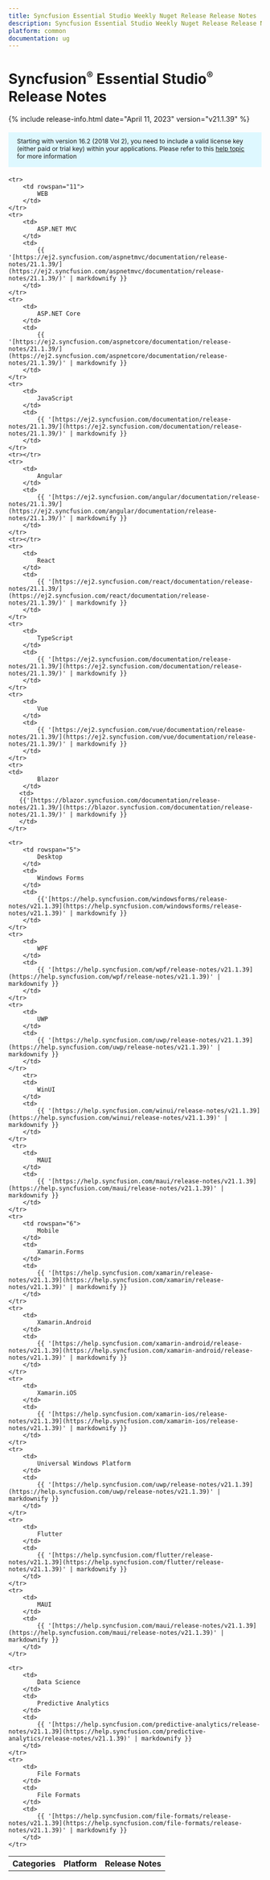```yaml
---
title: Syncfusion Essential Studio Weekly Nuget Release Release Notes  
description: Syncfusion Essential Studio Weekly Nuget Release Release Notes  
platform: common
documentation: ug
---
```


# Syncfusion<sup style="font-size:70%">&reg;</sup>   Essential Studio<sup style="font-size:70%">&reg;</sup>  Release Notes  

{% include release-info.html date="April 11, 2023"   version="v21.1.39" %} 

<style>
#license {
    font-size: .88em!important;
margin-top: 1.5em;     margin-bottom: 1.5em;
    background-color: #def8ff;
    padding: 10px 17px 14px;
}
</style>

<div id="license">
Starting with version 16.2 (2018 Vol 2), you need to include a valid license key (either paid or trial key) within your applications. 
Please refer to this <a href="/common/essential-studio/licensing/license-key">help topic</a> for more information 
</div>


<table>
    <tr>
        <th>Categories</th>
        <th>Platform</th>
        <th>Release Notes</th>
    </tr>
	
    <tr>
        <td rowspan="11">
            WEB 
        </td>
    </tr>
    <tr>
        <td>
            ASP.NET MVC
        </td>
        <td>
            {{ '[https://ej2.syncfusion.com/aspnetmvc/documentation/release-notes/21.1.39/](https://ej2.syncfusion.com/aspnetmvc/documentation/release-notes/21.1.39/)' | markdownify }}
        </td>
    </tr>
    <tr>
        <td>
            ASP.NET Core
        </td>
        <td>
            {{ '[https://ej2.syncfusion.com/aspnetcore/documentation/release-notes/21.1.39/](https://ej2.syncfusion.com/aspnetcore/documentation/release-notes/21.1.39/)' | markdownify }}
        </td>
    </tr>
    <tr>
        <td>
            JavaScript
        </td>
        <td>
            {{ '[https://ej2.syncfusion.com/documentation/release-notes/21.1.39/](https://ej2.syncfusion.com/documentation/release-notes/21.1.39/)' | markdownify }}
        </td>
    </tr>
    <tr></tr>
    <tr>
        <td>
            Angular
        </td>
        <td>
            {{ '[https://ej2.syncfusion.com/angular/documentation/release-notes/21.1.39/](https://ej2.syncfusion.com/angular/documentation/release-notes/21.1.39/)' | markdownify }}
        </td>
    </tr>
    <tr></tr>
    <tr>
        <td>
            React
        </td>
        <td>
            {{ '[https://ej2.syncfusion.com/react/documentation/release-notes/21.1.39/](https://ej2.syncfusion.com/react/documentation/release-notes/21.1.39/)' | markdownify }}
        </td>
    </tr>
    <tr>
        <td>
            TypeScript
        </td>
        <td>
            {{ '[https://ej2.syncfusion.com/documentation/release-notes/21.1.39/](https://ej2.syncfusion.com/documentation/release-notes/21.1.39/)' | markdownify }}
        </td>
    </tr>
    <tr>
        <td>
            Vue
        </td>
        <td>
            {{ '[https://ej2.syncfusion.com/vue/documentation/release-notes/21.1.39/](https://ej2.syncfusion.com/vue/documentation/release-notes/21.1.39/)' | markdownify }}
        </td>
    </tr>
    <tr>
	<td>
            Blazor
        </td>
       <td>
	   {{'[https://blazor.syncfusion.com/documentation/release-notes/21.1.39/](https://blazor.syncfusion.com/documentation/release-notes/21.1.39/)' | markdownify }}
       </td>
	</tr>
	
    <tr>
        <td rowspan="5">
            Desktop
        </td>
        <td>
            Windows Forms
        </td>
        <td>
            {{'[https://help.syncfusion.com/windowsforms/release-notes/v21.1.39](https://help.syncfusion.com/windowsforms/release-notes/v21.1.39)' | markdownify }}
        </td>
    </tr>
    <tr>
        <td>
            WPF
        </td>
        <td>
            {{ '[https://help.syncfusion.com/wpf/release-notes/v21.1.39](https://help.syncfusion.com/wpf/release-notes/v21.1.39)' | markdownify }}
        </td>
    </tr>
    <tr>
        <td>
            UWP
        </td>
        <td>
            {{ '[https://help.syncfusion.com/uwp/release-notes/v21.1.39](https://help.syncfusion.com/uwp/release-notes/v21.1.39)' | markdownify }}
        </td>
    </tr>
	    <tr>
        <td>
            WinUI
        </td>
        <td>
            {{ '[https://help.syncfusion.com/winui/release-notes/v21.1.39](https://help.syncfusion.com/winui/release-notes/v21.1.39)' | markdownify }}
        </td>
    </tr>
	 <tr>
        <td>
            MAUI
        </td>
        <td>
            {{ '[https://help.syncfusion.com/maui/release-notes/v21.1.39](https://help.syncfusion.com/maui/release-notes/v21.1.39)' | markdownify }}
        </td>
    </tr>
    <tr>
        <td rowspan="6">
            Mobile
        </td>
        <td>
            Xamarin.Forms
        </td>
        <td>
            {{ '[https://help.syncfusion.com/xamarin/release-notes/v21.1.39](https://help.syncfusion.com/xamarin/release-notes/v21.1.39)' | markdownify }}
        </td>
    </tr>
    <tr>
        <td>
            Xamarin.Android
        </td>
        <td>
            {{ '[https://help.syncfusion.com/xamarin-android/release-notes/v21.1.39](https://help.syncfusion.com/xamarin-android/release-notes/v21.1.39)' | markdownify }}
        </td>
    </tr>
    <tr>
        <td>
            Xamarin.iOS
        </td>
        <td>
            {{ '[https://help.syncfusion.com/xamarin-ios/release-notes/v21.1.39](https://help.syncfusion.com/xamarin-ios/release-notes/v21.1.39)' | markdownify }}
        </td>
    </tr>
    <tr>
        <td>
            Universal Windows Platform
        </td>
        <td>
            {{ '[https://help.syncfusion.com/uwp/release-notes/v21.1.39](https://help.syncfusion.com/uwp/release-notes/v21.1.39)' | markdownify }}
        </td>
    </tr>
    <tr>
        <td>
            Flutter
        </td>
        <td>
            {{ '[https://help.syncfusion.com/flutter/release-notes/v21.1.39](https://help.syncfusion.com/flutter/release-notes/v21.1.39)' | markdownify }}
        </td>
    </tr>
    <tr>
        <td>
            MAUI
        </td>
        <td>
            {{ '[https://help.syncfusion.com/maui/release-notes/v21.1.39](https://help.syncfusion.com/maui/release-notes/v21.1.39)' | markdownify }}
        </td>
    </tr>
	
    <tr>
        <td>
            Data Science
        </td>
        <td>
            Predictive Analytics
        </td>
        <td>
            {{ '[https://help.syncfusion.com/predictive-analytics/release-notes/v21.1.39](https://help.syncfusion.com/predictive-analytics/release-notes/v21.1.39)' | markdownify }}
        </td>
    </tr>
    <tr>
        <td>
            File Formats
        </td>
        <td>
            File Formats
        </td>
        <td>
            {{ '[https://help.syncfusion.com/file-formats/release-notes/v21.1.39](https://help.syncfusion.com/file-formats/release-notes/v21.1.39)' | markdownify }}
        </td>
    </tr>
</table>
